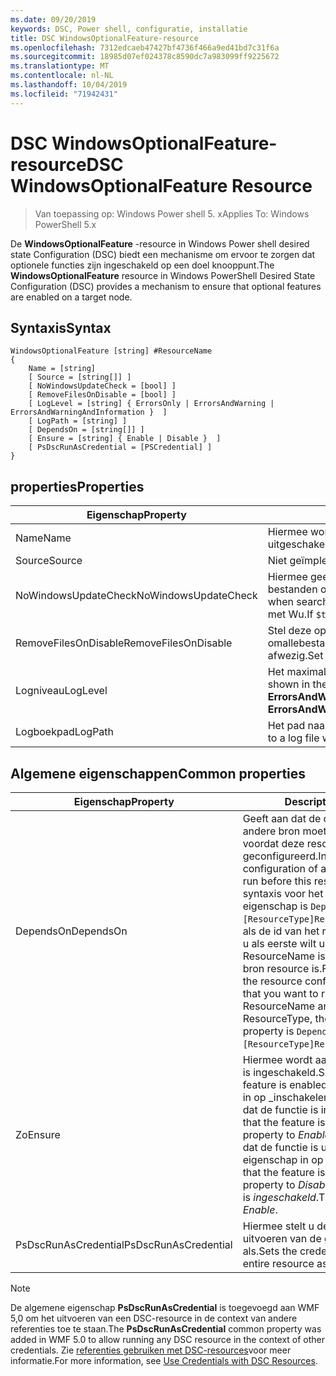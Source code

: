 ```yaml
---
ms.date: 09/20/2019
keywords: DSC, Power shell, configuratie, installatie
title: DSC WindowsOptionalFeature-resource
ms.openlocfilehash: 7312edcaeb47427bf4736f466a9ed41bd7c31f6a
ms.sourcegitcommit: 18985d07ef024378c8590dc7a983099ff9225672
ms.translationtype: MT
ms.contentlocale: nl-NL
ms.lasthandoff: 10/04/2019
ms.locfileid: "71942431"
---
```

# <a name="dsc-windowsoptionalfeature-resource"></a><span data-ttu-id="28c56-103">DSC WindowsOptionalFeature-resource</span><span class="sxs-lookup"><span data-stu-id="28c56-103">DSC WindowsOptionalFeature Resource</span></span>

> <span data-ttu-id="28c56-104">Van toepassing op: Windows Power shell 5. x</span><span class="sxs-lookup"><span data-stu-id="28c56-104">Applies To: Windows PowerShell 5.x</span></span>

<span data-ttu-id="28c56-105">De **WindowsOptionalFeature** -resource in Windows Power shell desired state Configuration (DSC) biedt een mechanisme om ervoor te zorgen dat optionele functies zijn ingeschakeld op een doel knooppunt.</span><span class="sxs-lookup"><span data-stu-id="28c56-105">The **WindowsOptionalFeature** resource in Windows PowerShell Desired State Configuration (DSC) provides a mechanism to ensure that optional features are enabled on a target node.</span></span>

## <a name="syntax"></a><span data-ttu-id="28c56-106">Syntaxis</span><span class="sxs-lookup"><span data-stu-id="28c56-106">Syntax</span></span>

```Syntax
WindowsOptionalFeature [string] #ResourceName
{
    Name = [string]
    [ Source = [string[]] ]
    [ NoWindowsUpdateCheck = [bool] ]
    [ RemoveFilesOnDisable = [bool] ]
    [ LogLevel = [string] { ErrorsOnly | ErrorsAndWarning | ErrorsAndWarningAndInformation }  ]
    [ LogPath = [string] ]
    [ DependsOn = [string[]] ]
    [ Ensure = [string] { Enable | Disable }  ]
    [ PsDscRunAsCredential = [PSCredential] ]
}
```

## <a name="properties"></a><span data-ttu-id="28c56-107">properties</span><span class="sxs-lookup"><span data-stu-id="28c56-107">Properties</span></span>

|<span data-ttu-id="28c56-108">Eigenschap</span><span class="sxs-lookup"><span data-stu-id="28c56-108">Property</span></span> |<span data-ttu-id="28c56-109">Description</span><span class="sxs-lookup"><span data-stu-id="28c56-109">Description</span></span> |
|---|---|
|<span data-ttu-id="28c56-110">Name</span><span class="sxs-lookup"><span data-stu-id="28c56-110">Name</span></span> |<span data-ttu-id="28c56-111">Hiermee wordt de naam aangegeven van de functie die u wilt inschakelen, is ingeschakeld of uitgeschakeld.</span><span class="sxs-lookup"><span data-stu-id="28c56-111">Indicates the name of the feature that you want to ensure is enabled or disabled.</span></span> |
|<span data-ttu-id="28c56-112">Source</span><span class="sxs-lookup"><span data-stu-id="28c56-112">Source</span></span> |<span data-ttu-id="28c56-113">Niet geïmplementeerd.</span><span class="sxs-lookup"><span data-stu-id="28c56-113">Not implemented.</span></span> |
|<span data-ttu-id="28c56-114">NoWindowsUpdateCheck</span><span class="sxs-lookup"><span data-stu-id="28c56-114">NoWindowsUpdateCheck</span></span> |<span data-ttu-id="28c56-115">Hiermee geeft u op of DISM-contact personen Windows Update (WU) bij het zoeken naar de bron bestanden om een functie in te scha kelen.</span><span class="sxs-lookup"><span data-stu-id="28c56-115">Specifies whether DISM contacts Windows Update (WU) when searching for the source files to enable a feature.</span></span> <span data-ttu-id="28c56-116">Als `$true`kan DISM geen contact opnemen met Wu.</span><span class="sxs-lookup"><span data-stu-id="28c56-116">If `$true`, DISM does not contact WU.</span></span> |
|<span data-ttu-id="28c56-117">RemoveFilesOnDisable</span><span class="sxs-lookup"><span data-stu-id="28c56-117">RemoveFilesOnDisable</span></span> |<span data-ttu-id="28c56-118">Stel deze optie in omallebestandenteverwijderendiezijngekoppeldaandefunctiealsuzekerweetdatdezeisingesteldop`$true` afwezig.</span><span class="sxs-lookup"><span data-stu-id="28c56-118">Set to `$true` to remove all files associated with the feature when **Ensure** is set to **Absent**.</span></span> |
|<span data-ttu-id="28c56-119">Logniveau</span><span class="sxs-lookup"><span data-stu-id="28c56-119">LogLevel</span></span> |<span data-ttu-id="28c56-120">Het maximale uitvoer niveau dat wordt weer gegeven in de logboeken.</span><span class="sxs-lookup"><span data-stu-id="28c56-120">The maximum output level shown in the logs.</span></span> <span data-ttu-id="28c56-121">De geaccepteerde waarden zijn: **ErrorsOnly**, **ErrorsAndWarning**en **ErrorsAndWarningAndInformation**.</span><span class="sxs-lookup"><span data-stu-id="28c56-121">The accepted values are: **ErrorsOnly**, **ErrorsAndWarning**, and **ErrorsAndWarningAndInformation**.</span></span> |
|<span data-ttu-id="28c56-122">Logboekpad</span><span class="sxs-lookup"><span data-stu-id="28c56-122">LogPath</span></span> |<span data-ttu-id="28c56-123">Het pad naar een logboek bestand waar de resource provider de bewerking moet registreren.</span><span class="sxs-lookup"><span data-stu-id="28c56-123">The path to a log file where you want the resource provider to log the operation.</span></span> |

## <a name="common-properties"></a><span data-ttu-id="28c56-124">Algemene eigenschappen</span><span class="sxs-lookup"><span data-stu-id="28c56-124">Common properties</span></span>

|<span data-ttu-id="28c56-125">Eigenschap</span><span class="sxs-lookup"><span data-stu-id="28c56-125">Property</span></span> |<span data-ttu-id="28c56-126">Description</span><span class="sxs-lookup"><span data-stu-id="28c56-126">Description</span></span> |
|---|---|
|<span data-ttu-id="28c56-127">DependsOn</span><span class="sxs-lookup"><span data-stu-id="28c56-127">DependsOn</span></span> |<span data-ttu-id="28c56-128">Geeft aan dat de configuratie van een andere bron moet worden uitgevoerd voordat deze resource wordt geconfigureerd.</span><span class="sxs-lookup"><span data-stu-id="28c56-128">Indicates that the configuration of another resource must run before this resource is configured.</span></span> <span data-ttu-id="28c56-129">De syntaxis voor het gebruik van deze eigenschap is `DependsOn = "[ResourceType]ResourceName"`bijvoorbeeld als de id van het resource-script blok dat u als eerste wilt uitvoeren, de naam ResourceName is en het type van de bron resource is.</span><span class="sxs-lookup"><span data-stu-id="28c56-129">For example, if the ID of the resource configuration script block that you want to run first is ResourceName and its type is ResourceType, the syntax for using this property is `DependsOn = "[ResourceType]ResourceName"`.</span></span> |
|<span data-ttu-id="28c56-130">Zo</span><span class="sxs-lookup"><span data-stu-id="28c56-130">Ensure</span></span> |<span data-ttu-id="28c56-131">Hiermee wordt aangegeven of de functie is ingeschakeld.</span><span class="sxs-lookup"><span data-stu-id="28c56-131">Specifies whether the feature is enabled.</span></span> <span data-ttu-id="28c56-132">Stel deze eigenschap in op _inschakelen_om ervoor te zorgen dat de functie is ingeschakeld.</span><span class="sxs-lookup"><span data-stu-id="28c56-132">To ensure that the feature is enabled, set this property to _Enable_.</span></span> <span data-ttu-id="28c56-133">Om ervoor te zorgen dat de functie is uitgeschakeld, stelt u de eigenschap in op _uitschakelen_.</span><span class="sxs-lookup"><span data-stu-id="28c56-133">To ensure that the feature is disabled, set the property to _Disable_.</span></span> <span data-ttu-id="28c56-134">De standaard waarde is _ingeschakeld_.</span><span class="sxs-lookup"><span data-stu-id="28c56-134">The default value is _Enable_.</span></span> |
|<span data-ttu-id="28c56-135">PsDscRunAsCredential</span><span class="sxs-lookup"><span data-stu-id="28c56-135">PsDscRunAsCredential</span></span> |<span data-ttu-id="28c56-136">Hiermee stelt u de referentie in voor het uitvoeren van de gehele resource als.</span><span class="sxs-lookup"><span data-stu-id="28c56-136">Sets the credential for running the entire resource as.</span></span> |

> [!NOTE]
> <span data-ttu-id="28c56-137">De algemene eigenschap **PsDscRunAsCredential** is toegevoegd aan WMF 5,0 om het uitvoeren van een DSC-resource in de context van andere referenties toe te staan.</span><span class="sxs-lookup"><span data-stu-id="28c56-137">The **PsDscRunAsCredential** common property was added in WMF 5.0 to allow running any DSC resource in the context of other credentials.</span></span> <span data-ttu-id="28c56-138">Zie [referenties gebruiken met DSC-resources](../../../configurations/runasuser.md)voor meer informatie.</span><span class="sxs-lookup"><span data-stu-id="28c56-138">For more information, see [Use Credentials with DSC Resources](../../../configurations/runasuser.md).</span></span>